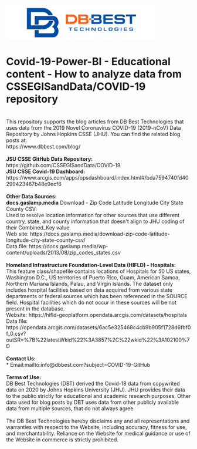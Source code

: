 ![](./dbbest-logo-small.png)
# Covid-19-Power-BI - Educational content - How to analyze data from CSSEGISandData/COVID-19 repository
<br>
This repository supports the blog articles from DB Best Technologies that uses data from the 2019 Novel Coronavirus COVID-19 (2019-nCoV) Data Repository by Johns Hopkins CSSE (JHU). You can find the related blog posts at:<br>
https://www.dbbest.com/blog/<br>
<br>
<b>JSU CSSE GitHub Data Repository:</b> https://github.com/CSSEGISandData/COVID-19<br>
<b>JSU CSSE Covid-19 Dashboard:</b> https://www.arcgis.com/apps/opsdashboard/index.html#/bda7594740fd40299423467b48e9ecf6<br>
<br>
<b>Other Data Sources:</b><br>
<b>docs.gaslamp.media</b> Download - Zip Code Latitude Longitude City State County CSV: <br>
Used to resolve location information for other sources that use different country, state, and county information that doesn't align to JHU coding of their Combined_Key value. <br>
Web site: https://docs.gaslamp.media/download-zip-code-latitude-longitude-city-state-county-csv/<br>
Data file: https://docs.gaslamp.media/wp-content/uploads/2013/08/zip_codes_states.csv<br>
<br>
<b>Homeland Infrastructure Foundation-Level Data (HIFLD) - Hospitals:</b><br>
This feature class/shapefile contains locations of Hospitals for 50 US states, Washington D.C., US territories of Puerto Rico, Guam, American Samoa, Northern Mariana Islands, Palau, and Virgin Islands. The dataset only includes hospital facilities based on data acquired from various state departments or federal sources which has been referenced in the SOURCE field. Hospital facilities which do not occur in these sources will be not present in the database. <br>
Website: https://hifld-geoplatform.opendata.arcgis.com/datasets/hospitals<br>
Data file: https://opendata.arcgis.com/datasets/6ac5e325468c4cb9b905f1728d6fbf0f_0.csv?outSR=%7B%22latestWkid%22%3A3857%2C%22wkid%22%3A102100%7D<br>
<br>
<b>Contact Us: </b><br>
* Email:mailto:info@dbbest.com?subject=COVID-19-GitHub<br>
<br>
<b>Terms of Use:</b><br>
DB Best Technologies (DBT) derived the Covid-18 data from copywrited data on 2020 by Johns Hopkins University (JHU). JHU provides their data to the public strictly for educational and academic research purposes. Other data used for blog posts by DBT uses data from other publicly available data from multiple sources, that do not always agree. <br>
<br>
The DB Best Technologies hereby disclaims any and all representations and warranties with respect to the Website, including accuracy, fitness for use, and merchantability.  Reliance on the Website for medical guidance or use of the Website in commerce is strictly prohibited.
